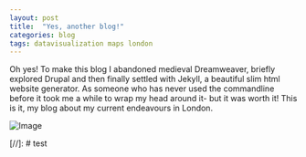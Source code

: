 ```yaml
---
layout: post
title:  "Yes, another blog!"
categories: blog 
tags: datavisualization maps london
---
```

Oh yes! To make this blog I abandoned medieval Dreamweaver, briefly explored Drupal and then finally settled with Jekyll, a beautiful slim html website generator. As someone who has never used the commandline before it took me a while to wrap my head around it- but it was worth it! This is it, my blog about my current endeavours in London.

![Image](https://raw.githubusercontent.com/melanieimfeld/melanieimfeld.github.io/master/assets/gif-hi.gif?style=centerme)


[//]: #  test




